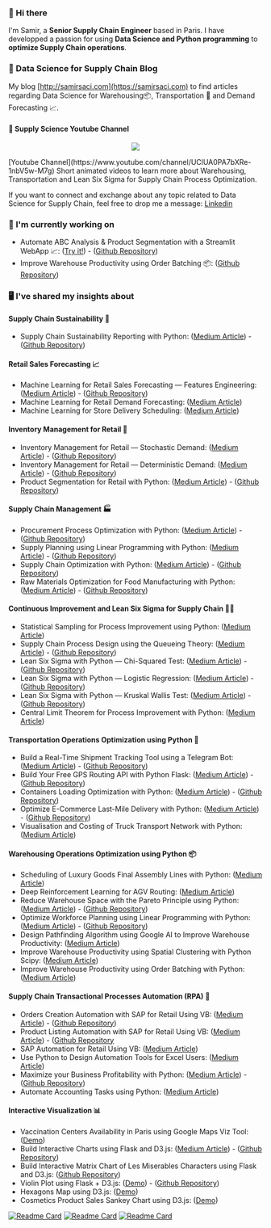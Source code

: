 ### 👋 Hi there

I'm Samir, a **Senior Supply Chain Engineer** based in Paris. I have developped a passion for using **Data Science and Python programming** to **optimize Supply Chain operations**. 

### 📜 Data Science for Supply Chain Blog
My blog [http://samirsaci.com](https://samirsaci.com) to find articles regarding Data Science for Warehousing📦, Transportation 🚚 and Demand Forecasting 📈.

#### 🎥 Supply Science Youtube Channel
<p align="center">
  <img align="center" src="https://samirsaci.com/static/img/Image%20Presentation.gif">
</p>
[Youtube Channel](https://www.youtube.com/channel/UClUA0PA7bXRe-1nbV5w-M7g)
Short animated videos to learn more about Warehousing, Transportation and Lean Six Sigma for Supply Chain Process Optimization.

If you want to connect and exchange about any topic related to Data Science for Supply Chain, feel free to drop me a message: [Linkedin](https://www.linkedin.com/in/samir-saci/)

### 👷 I'm currently working on
- Automate ABC Analysis & Product Segmentation with a Streamlit WebApp 📈: ([Try it!](https://share.streamlit.io/samirsaci/segmentation/main/segmentation.py))  - ([Github Repository](https://github.com/samirsaci/segmentation))
- Improve Warehouse Productivity using Order Batching 📦: ([Github Repository](https://github.com/samirsaci/picking-route))

### 🖥️ I've shared my insights about

#### Supply Chain Sustainability 🌲
- Supply Chain Sustainability Reporting with Python: ([Medium Article](https://towardsdatascience.com/supply-chain-sustainability-reporting-with-python-161c1f63f267))  - ([Github Repository](https://github.com/samirsaci/supply-chain-sustainability))

#### Retail Sales Forecasting 📈
- Machine Learning for Retail Sales Forecasting — Features Engineering: ([Medium Article](https://s-saci95.medium.com/machine-learning-for-retail-sales-forecasting-features-engineering-4edfee7c9cbc))  - ([Github Repository](https://github.com/samirsaci/ml-forecast-features-eng))
- Machine Learning for Retail Demand Forecasting: ([Medium Article](https://towardsdatascience.com/machine-learning-for-store-demand-forecasting-and-inventory-optimization-part-1-xgboost-vs-9952d8303b48))
- Machine Learning for Store Delivery Scheduling: ([Medium Article](https://towardsdatascience.com/machine-learning-for-store-demand-forecasting-and-inventory-optimization-part-2-replenishment-6ded544be81b))

#### Inventory Management for Retail 🛒
- Inventory Management for Retail — Stochastic Demand: ([Medium Article](https://towardsdatascience.com/inventory-management-for-retail-stochastic-demand-3020a43d1c14)) - ([Github Repository](https://github.com/samirsaci/inventory-stochastic))
- Inventory Management for Retail — Deterministic Demand: ([Medium Article](https://towardsdatascience.com/inventory-management-for-retail-deterministic-demand-311682c02518)) - ([Github Repository](https://github.com/samirsaci/inventory-deterministic))
- Product Segmentation for Retail with Python: ([Medium Article](https://towardsdatascience.com/product-segmentation-for-retail-with-python-c85cc0930f9a)) - ([Github Repository](https://github.com/samirsaci/product-segmentation))

#### Supply Chain Management 🏭
- Procurement Process Optimization with Python: ([Medium Article](https://towardsdatascience.com/procurement-process-optimization-with-python-a4c7a2e3ba76)) - ([Github Repository](https://github.com/samirsaci/procurement-management))
- Supply Planning using Linear Programming with Python: ([Medium Article](https://towardsdatascience.com/supply-planning-using-linear-programming-with-python-bff2401bf270)) - ([Github Repository](https://github.com/samirsaci/supply-planning))
- Supply Chain Optimization with Python: ([Medium Article](https://towardsdatascience.com/supply-chain-optimization-with-python-23ae9b28fd0b)) - ([Github Repository](https://github.com/samirsaci/supply-chain-optimization))
- Raw Materials Optimization for Food Manufacturing with Python: ([Medium Article](https://towardsdatascience.com/raw-materials-optimization-for-food-manufacturing-with-python-fbf2be4a74)) - ([Github Repository](https://github.com/samirsaci/raw-materials))

#### Continuous Improvement and Lean Six Sigma for Supply Chain 🧑‍🏭
- Statistical Sampling for Process Improvement using Python: ([Medium Article](https://towardsdatascience.com/statistical-sampling-for-process-improvement-using-python-9decc7b8288d)) 
- Supply Chain Process Design using the Queueing Theory: ([Medium Article](https://towardsdatascience.com/supply-chain-process-design-using-the-queueing-theory-2ad75e58d1f3)) - ([Github Repository](https://github.com/samirsaci/queing-theory))
- Lean Six Sigma with Python — Chi-Squared Test: ([Medium Article](https://s-saci95.medium.com/lean-six-sigma-with-python-chi-squared-test-bd61489cb0cb)) - ([Github Repository](https://github.com/samirsaci/lss-chi-squared))
- Lean Six Sigma with Python — Logistic Regression: ([Medium Article](https://towardsdatascience.com/lean-six-sigma-with-python-logistic-regression-36d160e84548)) - ([Github Repository](https://github.com/samirsaci/lss-logistic-regression))
- Lean Six Sigma with Python — Kruskal Wallis Test: ([Medium Article](https://towardsdatascience.com/lean-six-sigma-data-analytics-with-python-kruskal-wallis-test-3afafa097ed)) - ([Github Repository](https://github.com/samirsaci/lss-kruskal-wallis))
- Central Limit Theorem for Process Improvement with Python: ([Medium Article](https://towardsdatascience.com/central-limit-theorem-for-process-improvement-with-python-483126e33b07))

#### Transportation Operations Optimization using Python 🚚
- Build a Real-Time Shipment Tracking Tool using a Telegram Bot: ([Medium Article](https://towardsdatascience.com/build-a-real-time-shipment-tracking-tool-using-a-telegram-bot-beb6ab29fca3)) - ([Github Repository](https://github.com/samirsaci/telegram_transport)) 
- Build Your Free GPS Routing API with Python Flask: ([Medium Article](https://medium.com/nerd-for-tech/build-your-free-gps-routing-api-to-calculate-road-distances-143632cc4917)) - ([Github Repository](https://github.com/samirsaci/geocoding-api))
- Containers Loading Optimization with Python: ([Medium Article](https://towardsdatascience.com/maximize-the-loading-capacity-of-a-sea-container-to-reduce-your-shipping-costs-with-python-8cc02c9725a7)) - ([Github Repository](https://github.com/samirsaci/container-optimization))
- Optimize E-Commerce Last-Mile Delivery with Python: ([Medium Article](https://towardsdatascience.com/maximize-the-loading-capacity-of-a-sea-container-to-reduce-your-shipping-costs-with-python-8cc02c9725a7)) - ([Github Repository](https://github.com/samirsaci/last-mile))
- Visualisation and Costing of Truck Transport Network with Python: ([Medium Article](https://towardsdatascience.com/road-transportation-optimization-with-python-part-1-visualisation-costing-698eadcdce0b))

#### Warehousing Operations Optimization using Python 📦
- Scheduling of Luxury Goods Final Assembly Lines with Python: ([Medium Article](https://towardsdatascience.com/scheduling-of-luxury-goods-final-assembly-lines-with-python-e5c4b0590bfc))
- Deep Reinforcement Learning for AGV Routing: ([Medium Article](https://towardsdatascience.com/deep-reinforcement-learning-for-agv-routing-a9b9fe055304))
- Reduce Warehouse Space with the Pareto Principle using Python: ([Medium Article](https://towardsdatascience.com/reduce-warehouse-space-with-the-pareto-principle-using-python-e722a6babe0e)) - ([Github Repository](https://github.com/samirsaci/pareto-warehouse-layout))
- Optimize Workforce Planning using Linear Programming with Python: ([Medium Article](https://towardsdatascience.com/optimize-workforce-planning-using-linear-programming-with-python-47a0b5f89a6f)) - ([Github Repository](https://github.com/samirsaci/workforce-planning))
- Design Pathfinding Algorithm using Google AI to Improve Warehouse Productivity: ([Medium Article](https://towardsdatascience.com/optimizing-warehouse-operations-with-python-part-3-google-ai-for-sprp-308c258cb66f))
- Improve Warehouse Productivity using Spatial Clustering with Python Scipy: ([Medium Article](https://towardsdatascience.com/optimizing-warehouse-operations-with-python-part-2-clustering-with-scipy-for-waves-creation-9b7c7dd49a84))
- Improve Warehouse Productivity using Order Batching with Python: ([Medium Article](https://towardsdatascience.com/optimizing-warehouse-operations-with-python-part-1-83d02d001845))

#### Supply Chain Transactional Processes Automation (RPA) 🤖
- Orders Creation Automation with SAP for Retail Using VB: ([Medium Article](https://medium.datadriveninvestor.com/sap-automation-for-retail-using-vb-and-python-part-3-po-creation-36ae2d1baedb)) - ([Github Repository](https://github.com/samirsaci/sap-automation-po))
- Product Listing Automation with SAP for Retail Using VB: ([Medium Article](https://medium.datadriveninvestor.com/sap-automation-for-retail-using-vb-and-python-part-2-listing-740c6cb690c1)) - ([Github Repository](https://github.com/samirsaci/sap-automation)
- SAP Automation for Retail Using VB: ([Medium Article](https://medium.datadriveninvestor.com/sap-automation-for-retail-using-vb-and-python-part-1-intro-to-sap-gui-scripting-2b065e122c6f))
- Use Python to Design Automation Tools for Excel Users: ([Medium Article](https://towardsdatascience.com/use-python-to-design-automation-tools-for-excel-users-e824b37c646d))
- Maximize your Business Profitability with Python: ([Medium Article](https://towardsdatascience.com/maximize-your-business-profitability-with-python-fbefebbdf802)) - ([Github Repository](https://github.com/samirsaci/business-profitability))
- Automate Accounting Tasks using Python: ([Medium Article](https://towardsdatascience.com/help-your-finance-team-to-automate-accounting-tasks-using-python-68bcefe7524c))


#### Interactive Visualization 📊
- Vaccination Centers Availability in Paris using Google Maps Viz Tool: ([Demo](https://centre-vaccin.herokuapp.com/))
- Build Interactive Charts using Flask and D3.js: ([Medium Article](https://towardsdatascience.com/build-interactive-charts-using-flask-and-d3-js-70f715a76f93)) - ([Github Repository](https://github.com/samirsaci/matrix-ecommerce))
- Build Interactive Matrix Chart of Les Miserables Characters using Flask and D3.js: ([Github Repository](https://github.com/samirsaci/matrix-miserables))
- Violin Plot using Flask + D3.js: ([Demo](https://samirsaci.com/violin-plot.html)) - ([Github Repository](https://github.com/samirsaci/violin-plot))
- Hexagons Map using D3.js: ([Demo](https://samirsaci.com/mapping.html))
- Cosmetics Product Sales Sankey Chart using D3.js: ([Demo](https://samirsaci.com/market-sankey.html))

[![Readme Card](https://github-readme-stats.vercel.app/api/pin/?username=samirsaci&repo=supply-chain-optimization)](https://github.com/samirsaci/supply-chain-optimization)
[![Readme Card](https://github-readme-stats.vercel.app/api/pin/?username=samirsaci&repo=container-optimization)](https://github.com/samirsaci/container-optimization)
[![Readme Card](https://github-readme-stats.vercel.app/api/pin/?username=samirsaci&repo=last-mile)](https://github.com/samirsaci/last-mile)


<!--
**samirsaci/samirsaci** is a ✨ _special_ ✨ repository because its `README.md` (this file) appears on your GitHub profile.

Here are some ideas to get you started:

- 🔭 I’m currently working on ...
- 🌱 I’m currently learning ...
- 👯 I’m looking to collaborate on ...
- 🤔 I’m looking for help with ...
- 💬 Ask me about ...
- 📫 How to reach me: ...
- 😄 Pronouns: ...
- ⚡ Fun fact: ...
-->

